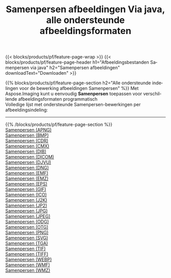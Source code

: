 ﻿---
title: Samenpersen afbeeldingen Via java, alle ondersteunde afbeeldingsformaten 
weight: 3920
url: /nl/java/compress 
lang: nl
langdirlevel: 2
locales: zh-hans,ja,it,ru,de,es,fr,nl,id,lt,pl,pt,vi,tr,ko,zh-hant,ar,hi,th,sv,cs,uk,he
description: Met behulp van Aspose.Imaging kunt u eenvoudig Samenpersen afbeeldingen maken via java
---

{{< blocks/products/pf/feature-page-wrap >}}
{{< blocks/products/pf/feature-page-header h1="Afbeeldingsbestanden Samenpersen via java" h2="Samenpersen afbeeldingen" downloadText="Downloaden" >}}


{{% blocks/products/pf/feature-page-section  h2="Alle ondersteunde indelingen voor de bewerking afbeeldingen Samenpersen" %}}
Met Aspose.Imaging kunt u eenvoudig **Samenpersen** toepassen voor verschillende afbeeldingsformaten programmatisch
<br/>
Volledige lijst met ondersteunde Samenpersen-bewerkingen per afbeeldingsindeling:
<hr/>
{{% /blocks/products/pf/feature-page-section %}}
<div class="container-fluid productfamilypage bg-gray">
    <div class="convertypes bg-gray agp-content section">
        <div class="container">
		<div class="row other-converters">
		    <div class='col-md-2 other-converter remove-lp remove-rp'><a href="/imaging/nl/java/compress/apng" >Samenpersen (APNG)</a></div><div class='col-md-2 other-converter remove-lp remove-rp'><a href="/imaging/nl/java/compress/bmp" >Samenpersen (BMP)</a></div><div class='col-md-2 other-converter remove-lp remove-rp'><a href="/imaging/nl/java/compress/cdr" >Samenpersen (CDR)</a></div><div class='col-md-2 other-converter remove-lp remove-rp'><a href="/imaging/nl/java/compress/cmx" >Samenpersen (CMX)</a></div><div class='col-md-2 other-converter remove-lp remove-rp'><a href="/imaging/nl/java/compress/dib" >Samenpersen (DIB)</a></div><div class='col-md-2 other-converter remove-lp remove-rp'><a href="/imaging/nl/java/compress/dicom" >Samenpersen (DICOM)</a></div><div class='col-md-2 other-converter remove-lp remove-rp'><a href="/imaging/nl/java/compress/djvu" >Samenpersen (DJVU)</a></div><div class='col-md-2 other-converter remove-lp remove-rp'><a href="/imaging/nl/java/compress/dng" >Samenpersen (DNG)</a></div><div class='col-md-2 other-converter remove-lp remove-rp'><a href="/imaging/nl/java/compress/emf" >Samenpersen (EMF)</a></div><div class='col-md-2 other-converter remove-lp remove-rp'><a href="/imaging/nl/java/compress/emz" >Samenpersen (EMZ)</a></div><div class='col-md-2 other-converter remove-lp remove-rp'><a href="/imaging/nl/java/compress/eps" >Samenpersen (EPS)</a></div><div class='col-md-2 other-converter remove-lp remove-rp'><a href="/imaging/nl/java/compress/gif" >Samenpersen (GIF)</a></div><div class='col-md-2 other-converter remove-lp remove-rp'><a href="/imaging/nl/java/compress/ico" >Samenpersen (ICO)</a></div><div class='col-md-2 other-converter remove-lp remove-rp'><a href="/imaging/nl/java/compress/j2k" >Samenpersen (J2K)</a></div><div class='col-md-2 other-converter remove-lp remove-rp'><a href="/imaging/nl/java/compress/jp2" >Samenpersen (JP2)</a></div><div class='col-md-2 other-converter remove-lp remove-rp'><a href="/imaging/nl/java/compress/jpg" >Samenpersen (JPG)</a></div><div class='col-md-2 other-converter remove-lp remove-rp'><a href="/imaging/nl/java/compress/jpeg" >Samenpersen (JPEG)</a></div><div class='col-md-2 other-converter remove-lp remove-rp'><a href="/imaging/nl/java/compress/odg" >Samenpersen (ODG)</a></div><div class='col-md-2 other-converter remove-lp remove-rp'><a href="/imaging/nl/java/compress/otg" >Samenpersen (OTG)</a></div><div class='col-md-2 other-converter remove-lp remove-rp'><a href="/imaging/nl/java/compress/png" >Samenpersen (PNG)</a></div><div class='col-md-2 other-converter remove-lp remove-rp'><a href="/imaging/nl/java/compress/svg" >Samenpersen (SVG)</a></div><div class='col-md-2 other-converter remove-lp remove-rp'><a href="/imaging/nl/java/compress/tga" >Samenpersen (TGA)</a></div><div class='col-md-2 other-converter remove-lp remove-rp'><a href="/imaging/nl/java/compress/tif" >Samenpersen (TIF)</a></div><div class='col-md-2 other-converter remove-lp remove-rp'><a href="/imaging/nl/java/compress/tiff" >Samenpersen (TIFF)</a></div><div class='col-md-2 other-converter remove-lp remove-rp'><a href="/imaging/nl/java/compress/webp" >Samenpersen (WEBP)</a></div><div class='col-md-2 other-converter remove-lp remove-rp'><a href="/imaging/nl/java/compress/wmf" >Samenpersen (WMF)</a></div><div class='col-md-2 other-converter remove-lp remove-rp'><a href="/imaging/nl/java/compress/wmz" >Samenpersen (WMZ)</a></div>
                </div>
        </div>
    </div>
</div>
<br/>
